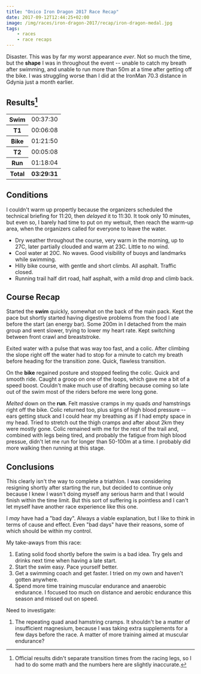 ```yaml
---
title: "Onico Iron Dragon 2017 Race Recap"
date: 2017-09-12T12:44:25+02:00
image: /img/races/iron-dragon-2017/recap/iron-dragon-medal.jpg
tags:
    - races
    - race recaps
---
```


Disaster. This was by far my worst appearance *ever*. Not so much the time, but the **shape** I was in throughout the event -- unable to catch my breath after swimming, and unable to run more than 50m at a time after getting off the bike. I was struggling worse than I did at the IronMan 70.3 distance in Gdynia just a month earlier.

<!--more-->

## Results[^1]

<table>
    <tr>
        <th>Swim</th>
        <td>00:37:30</td>
    </tr>
    <tr>
        <th>T1</th>
        <td>00:06:08</td>
    </tr>
    <tr>
        <th>Bike</th>
        <td>01:21:50</td>
    </tr>
    <tr>
        <th>T2</th>
        <td>00:05:08</td>
    </tr>
    <tr>
        <th>Run</th>
        <td>01:18:04</td>
    </tr>
    <tr>
        <th>Total</th>
        <th>03:29:31</th>
    </tr>
</table>

## Conditions

I couldn't warm up propertly because the organizers scheduled the technical briefing for 11:20, then *delayed* it to 11:30. It took only 10 minutes, but even so, I barely had time to put on my wetsuit, then reach the warm-up area, when the organizers called for everyone to leave the water.

* Dry weather throughout the course, very warm in the morning, up to 27C, later partially clouded and warm at 23C. Little to no wind.
* Cool water at 20C. No waves. Good visibility of buoys and landmarks while swimming.
* Hilly bike course, with gentle and short climbs. All asphalt. Traffic closed.
* Running trail half dirt road, half asphalt, with a mild drop and climb back.

## Course Recap

Started the **swim** quickly, somewhat on the back of the main pack. Kept the pace but shortly started having digestive problems from the food I ate before the start (an energy bar). Some 200m in I detached from the main group and went slower, trying to lower my heart rate. Kept switching between front crawl and breaststroke.

Exited water with a pulse that was way too fast, and a colic. After climbing the slope right off the water had to stop for a minute to catch my breath before heading for the transition zone. Quick, flawless transition.

On the **bike** regained posture and stopped feeling the colic. Quick and smooth ride. Caught a groop on one of the loops, which gave me a bit of a speed boost. Couldn't make much use of drafting because coming so late out of the swim most of the riders before me were long gone.

*Melted* down on the **run**. Felt massive cramps in my quads *and* hamstrings right off the bike. Colic returned too, plus signs of high blood pressure -- ears getting stuck and I could hear my breathing as if I had empty space in my head. Tried to stretch out the thigh cramps and after about 2km they were mostly gone. Colic remained with me for the rest of the trail and, combined with legs being tired, and probably the fatigue from high blood pressue, didn't let me run for longer than 50-100m at a time. I probably did more walking then running at this stage.

## Conclusions

This clearly isn't the way to complete a triathlon. I was considering resigning shortly after starting the run, but decided to continue only because I knew I wasn't doing myself any serious harm and that I would finish within the time limit. But this sort of suffering is pointless and I can't let myself have another race experience like this one.

I *may* have had a "bad day". Always a viable explanation, but I like to think in terms of cause and effect. Even "bad days" have their reasons, some of which should be within my control.

My take-aways from this race:

1. Eating solid food shortly before the swim is a bad idea. Try gels and drinks next time when having a late start.
1. Start the swim easy. Pace yourself better.
1. Get a swimming coach and get faster. I tried on my own and haven't gotten anywhere.
1. Spend more time training muscular endurance and anaerobic endurance. I focused too much on distance and aerobic endurance this season and missed out on speed.

Need to investigate:

1. The repeating quad anad hamstring cramps. It shouldn't be a matter of insufficient magnesium, because I was taking extra supplements for a few days before the race. A matter of more training aimed at muscular endurance?

[^1]: Official results didn't separate transition times from the racing legs, so I had to do some math and the numbers here are slightly inaccurate.
